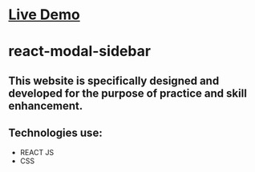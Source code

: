 # [Live Demo](https://react-modal-sidebar-wheat.vercel.app/team)

# react-modal-sidebar

## This website is specifically designed and developed for the purpose of practice and skill enhancement.

## Technologies use:
- REACT JS
- CSS
